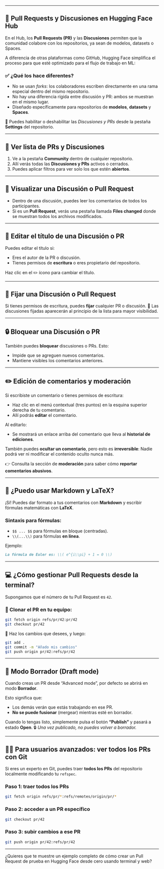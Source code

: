 
---

## 🔁 Pull Requests y Discusiones en Hugging Face Hub

En el Hub, los **Pull Requests (PR)** y las **Discusiones** permiten que la comunidad colabore con los repositorios, ya sean de modelos, datasets o Spaces.

A diferencia de otras plataformas como GitHub, Hugging Face simplifica el proceso para que esté optimizado para el flujo de trabajo en ML:

### ✅ ¿Qué los hace diferentes?

* No se usan *forks*: los colaboradores escriben directamente en una rama especial dentro del mismo repositorio.
* No hay una diferencia rígida entre discusión y PR: ambos se muestran en el mismo lugar.
* Diseñado específicamente para repositorios de **modelos**, **datasets** y **Spaces**.

📌 Puedes habilitar o deshabilitar las *Discusiones y PRs* desde la pestaña **Settings** del repositorio.

---

## 📃 Ver lista de PRs y Discusiones

1. Ve a la pestaña **Community** dentro de cualquier repositorio.
2. Allí verás todas las **Discusiones y PRs** activos o cerrados.
3. Puedes aplicar filtros para ver solo los que estén **abiertos**.

---

## 👀 Visualizar una Discusión o Pull Request

* Dentro de una discusión, puedes leer los comentarios de todos los participantes.
* Si es un **Pull Request**, verás una pestaña llamada **Files changed** donde se muestran todos los archivos modificados.

---

## 📝 Editar el título de una Discusión o PR

Puedes editar el título si:

* Eres el autor de la PR o discusión.
* Tienes permisos de **escritura** o eres propietario del repositorio.

Haz clic en el ✏️ ícono para cambiar el título.

---

## 📌 Fijar una Discusión o Pull Request

Si tienes permisos de escritura, puedes **fijar** cualquier PR o discusión.
🧷 Las discusiones fijadas aparecerán al principio de la lista para mayor visibilidad.

---

## 🔒 Bloquear una Discusión o PR

También puedes **bloquear** discusiones o PRs. Esto:

* Impide que se agreguen nuevos comentarios.
* Mantiene visibles los comentarios anteriores.

---

## ✏️ Edición de comentarios y moderación

Si escribiste un comentario o tienes permisos de escritura:

* Haz clic en el menú contextual (tres puntos) en la esquina superior derecha de tu comentario.
* Allí podrás **editar** el comentario.

Al editarlo:

* Se mostrará un enlace arriba del comentario que lleva al **historial de ediciones**.

También puedes **ocultar un comentario**, pero esto es **irreversible**:
Nadie podrá ver ni modificar el contenido oculto nunca más.

👉 Consulta la sección de **moderación** para saber cómo **reportar comentarios abusivos**.

---

## 🧮 ¿Puedo usar Markdown y LaTeX?

¡Sí! Puedes dar formato a tus comentarios con **Markdown** y escribir fórmulas matemáticas con **LaTeX**.

### Sintaxis para fórmulas:

* `$$ ... $$` para fórmulas en bloque (centradas).
* `\\(...\\)` para fórmulas **en línea**.

Ejemplo:

```markdown
La fórmula de Euler es: \\( e^{i\\pi} + 1 = 0 \\)
```

---

## 💻 ¿Cómo gestionar Pull Requests desde la terminal?

Supongamos que el número de tu Pull Request es `42`.

### 🔽 Clonar el PR en tu equipo:

```bash
git fetch origin refs/pr/42:pr/42
git checkout pr/42
```

🔧 Haz los cambios que desees, y luego:

```bash
git add .
git commit -m "Añado mis cambios"
git push origin pr/42:refs/pr/42
```

---

## 📝 Modo Borrador (Draft mode)

Cuando creas un PR desde “Advanced mode”, por defecto se abrirá en modo **Borrador**.

Esto significa que:

* Los demás verán que estás trabajando en ese PR.
* **No se puede fusionar** (mergear) mientras esté en borrador.

Cuando lo tengas listo, simplemente pulsa el botón **“Publish”** y pasará a estado **Open**.
🔒 *Una vez publicado, no puedes volver a borrador.*

---

## 🧙‍♂️ Para usuarios avanzados: ver todos los PRs con Git

Si eres un experto en Git, puedes traer **todos los PRs** del repositorio localmente modificando tu `refspec`.

### Paso 1: traer todos los PRs

```bash
git fetch origin refs/pr/*:refs/remotes/origin/pr/*
```

### Paso 2: acceder a un PR específico

```bash
git checkout pr/42
```

### Paso 3: subir cambios a ese PR

```bash
git push origin pr/42:refs/pr/42
```

---

¿Quieres que te muestre un ejemplo completo de cómo crear un Pull Request de prueba en Hugging Face desde cero usando terminal y web?
